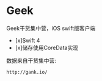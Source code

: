 # Geek
Geek干货集中营，iOS swift版客户端
- [x]Swift 4
- [x]储存使用CoreData实现

数据来自干货集中营:
```
http://gank.io/
```
